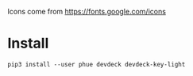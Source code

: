 Icons come from https://fonts.google.com/icons

# Install

```
pip3 install --user phue devdeck devdeck-key-light
```
